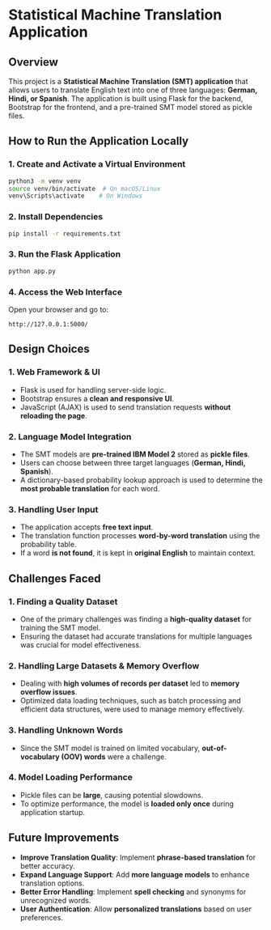 # Statistical Machine Translation Application

## Overview
This project is a **Statistical Machine Translation (SMT) application** that allows users to translate English text into one of three languages: **German, Hindi, or Spanish**. The application is built using Flask for the backend, Bootstrap for the frontend, and a pre-trained SMT model stored as pickle files.


## How to Run the Application Locally

### **1. Create and Activate a Virtual Environment**
```bash
python3 -m venv venv
source venv/bin/activate  # On macOS/Linux
venv\Scripts\activate    # On Windows
```

### **2. Install Dependencies**
```bash
pip install -r requirements.txt
```

### **3. Run the Flask Application**
```bash
python app.py
```

### **4. Access the Web Interface**
Open your browser and go to:
```
http://127.0.0.1:5000/
```

## Design Choices

### **1. Web Framework & UI**
- Flask is used for handling server-side logic.
- Bootstrap ensures a **clean and responsive UI**.
- JavaScript (AJAX) is used to send translation requests **without reloading the page**.

### **2. Language Model Integration**
- The SMT models are **pre-trained IBM Model 2** stored as **pickle files**.
- Users can choose between three target languages (**German, Hindi, Spanish**).
- A dictionary-based probability lookup approach is used to determine the **most probable translation** for each word.

### **3. Handling User Input**
- The application accepts **free text input**.
- The translation function processes **word-by-word translation** using the probability table.
- If a word **is not found**, it is kept in **original English** to maintain context.


## Challenges Faced
### **1. Finding a Quality Dataset**
- One of the primary challenges was finding a **high-quality dataset** for training the SMT model.
- Ensuring the dataset had accurate translations for multiple languages was crucial for model effectiveness.

### **2. Handling Large Datasets & Memory Overflow**
- Dealing with **high volumes of records per dataset** led to **memory overflow issues**.
- Optimized data loading techniques, such as batch processing and efficient data structures, were used to manage memory effectively.

### **3. Handling Unknown Words**
- Since the SMT model is trained on limited vocabulary, **out-of-vocabulary (OOV) words** were a challenge.

### **4. Model Loading Performance**
- Pickle files can be **large**, causing potential slowdowns.
- To optimize performance, the model is **loaded only once** during application startup.

## Future Improvements
- **Improve Translation Quality**: Implement **phrase-based translation** for better accuracy.
- **Expand Language Support**: Add **more language models** to enhance translation options.
- **Better Error Handling**: Implement **spell checking** and synonyms for unrecognized words.
- **User Authentication**: Allow **personalized translations** based on user preferences.